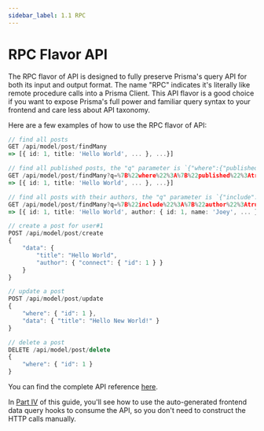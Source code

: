 ```yaml
---
sidebar_label: 1.1 RPC
---
```


# RPC Flavor API

The RPC flavor of API is designed to fully preserve Prisma's query API for both its input and output format. The name "RPC" indicates it's literally like remote procedure calls into a Prisma Client. This API flavor is a good choice if you want to expose Prisma's full power and familiar query syntax to your frontend and care less about API taxonomy.

Here are a few examples of how to use the RPC flavor of API:

```ts
// find all posts
GET /api/model/post/findMany
=> [{ id: 1, title: 'Hello World', ... }, ...}]

// find all published posts, the "q" parameter is `{"where":{"published":true}}` url-encoded
GET /api/model/post/findMany?q=%7B%22where%22%3A%7B%22published%22%3Atrue%7D%7D
=> [{ id: 1, title: 'Hello World', ... }, ...}]

// find all posts with their authors, the "q" parameter is `{"include":{"author":true}}` url-encoded
GET /api/model/post/findMany?q=%7B%22include%22%3A%7B%22author%22%3Atrue%7D%7D
=> [{ id: 1, title: 'Hello World', author: { id: 1, name: 'Joey', ... } }, ...}]

// create a post for user#1
POST /api/model/post/create
{
    "data": {
        "title": "Hello World",
        "author": { "connect": { "id": 1 } }
    }
}

// update a post
POST /api/model/post/update
{
    "where": { "id": 1 },
    "data": { "title": "Hello New World!" }
}

// delete a post
DELETE /api/model/post/delete
{
    "where": { "id": 1 }
}
```

You can find the complete API reference [here](../../../reference/server-adapters/api-handlers/rpc).

In [Part IV](../../part4/) of this guide, you'll see how to use the auto-generated frontend data query hooks to consume the API, so you don't need to construct the HTTP calls manually.
